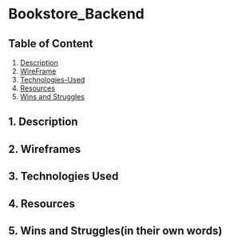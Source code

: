 # Bookstore_Backend
## Table of Content
1. [ Description ](#desc)
2. [ WireFrame ](#WireFrame)
3. [ Technologies-Used ](#Technologies-Used)
4. [ Resources ](#Resources)
5. [ Wins and Struggles ](#WinsandStruggles)

<a name="desc"></a>
## 1. Description

<a name="WireFrame"></a>
## 2. Wireframes

<a name ="Technologies-Used"></a>
## 3. Technologies Used

<a name = "Resources"></a>
## 4. Resources

<a name = "WinsandStruggles"></a>
## 5. Wins and Struggles(in their own words)
